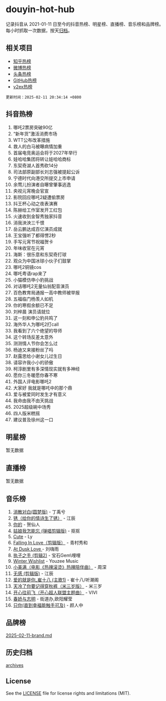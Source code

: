 # douyin-hot-hub

记录抖音从 2021-01-11 日至今的抖音热榜、明星榜、直播榜、音乐榜和品牌榜。每小时抓取一次数据，按天[归档](archives)。

## 相关项目

- [知乎热榜](https://github.com/lonnyzhang423/zhihu-hot-hub)
- [微博热榜](https://github.com/lonnyzhang423/weibo-hot-hub)
- [头条热榜](https://github.com/lonnyzhang423/toutiao-hot-hub)
- [GitHub热榜](https://github.com/lonnyzhang423/github-hot-hub)
- [v2ex热榜](https://github.com/lonnyzhang423/v2ex-hot-hub)


`更新时间：2025-02-11 20:34:14 +0800`

## 抖音热榜

1. 哪吒2票房突破90亿
1. “新年货”激活消费市场
1. WTT公布改革措施
1. 救人的白马被曝病情加重
1. 首届电竞奥运会将于2027年举行
1. 娃哈哈集团将转让娃哈哈商标
1. 东契奇湖人首秀砍14分
1. 司法部原副部长刘志强被提起公诉
1. 宁德时代向港交所提交上市申请
1. 余莺儿扮演者自曝曾肇事逃逸
1. 央视元宵晚会官宣
1. 影院回应哪吒2疑遭偷票房
1. 抖王杯心动之夜表演赛
1. 陈赫给工作室发开工红包
1. 火速收到金智秀独家抖音
1. 消我泱泱三千恨
1. 岳云鹏达成百亿演员成就
1. 王宝强听了都得愣2秒
1. 手写元宵节祝福贺卡
1. 年味收官在元宵
1. 海斯：很乐意和东契奇打球
1. 观众为中国冰球小伙子们鼓掌
1. 哪吒2铜镜cos
1. 哪吒粤语rap来了
1. 小猫模仿申小豹挑战
1. 对话哪吒2无量仙翁配音演员
1. 百色教育局通报一高中教师被举报
1. 五福临门杨羡人如机
1. 你的寒假余额已不足
1. 刘梓晨 演员请就位
1. 这一刻和申公豹共鸣了
1. 海外华人为哪吒2打call
1. 我看到了六个绝望的导师
1. 这个转场反差太意外
1. 测测情人节你会怎么过
1. 杨迪又来接粉丝了吗
1. 赵露思给小谢女儿过生日
1. 请容许我小小的骄傲
1. 柯淳剧里有多深情现实就有多神经
1. 愿你三冬暖愿你春不寒
1. 外国人评电影哪吒2
1. 大家好 我就是哪吒中的那个鼎
1. 爱与被爱同时发生才有意义
1. 我命由我不由天挑战
1. 2025超级碗中场秀
1. 四人版米糕摇
1. 建议普及徐州这一口

## 明星榜

暂无数据

## 直播榜

暂无数据

## 音乐榜

1. [消散对白(圆梦版)](https://sf5-hl-cdn-tos.douyinstatic.com/obj/tos-cn-ve-2774/og4jB5I5IizzoZVAAAzWgBMAsMDWoArfwBOiFs) - 丁禹兮
1. [锈（给你的情诗生了锈）](https://sf5-hl-cdn-tos.douyinstatic.com/obj/tos-cn-ve-2774/o8a1PBtVqIYbPEGK6e5A4egedVMdm3fCIz6bbE) - 江辰
1. [你的](https://sf5-hl-cdn-tos.douyinstatic.com/obj/tos-cn-ve-2774/oYuIeKf42jB7sEV6B2upMdpYAgfrQWj0FeRegh) - 贺仙人
1. [姑娘我怎能忘 (弹唱剪辑版)](https://sf5-hl-cdn-tos.douyinstatic.com/obj/tos-cn-ve-2774/okamwrBGEMz6illuEofAsMV4yzF5tVWbBiA5AI) - 抠抠
1. [Cute](https://sf5-hl-cdn-tos.douyinstatic.com/obj/tos-cn-ve-2774/o4IbIzHWKAAB4wsS5qMBRiiAlEBGTpQRNfFvuo) - Ly
1. [Falling In Love（剪辑版）](https://sf5-hl-cdn-tos.douyinstatic.com/obj/tos-cn-ve-2774/o8ajpA8zzgBPahbBIO8AcKGBLJezFCRd1wfP9f) - 青村秀和
1. [ At Dusk  Love ](https://sf5-hl-cdn-tos.douyinstatic.com/obj/tos-cn-ve-2774/o8CrpCf5CaYgI4ZrtQgMQAFEfuGqNnRSDQAPBc) - 刘嗨雨
1. [执子之手 (剪辑2)](https://sf5-hl-cdn-tos.douyinstatic.com/obj/tos-cn-ve-2774/oUoZLQjCc31XzqsBnBQUNgeKtYPBcgbFDwtfcu) - 宝石Gem\哩哩
1. [Winter Wishlist](https://sf5-hl-cdn-tos.douyinstatic.com/obj/tos-cn-ve-2774/oIIgUOeamCFCVAzxN6MFRLIBlLGpUqQxeeHrLE) - Youzee Music
1. [小美满（电影《热辣滚烫》热辣陪伴曲）](https://sf5-hl-cdn-tos.douyinstatic.com/obj/tos-cn-ve-2774/o0GAn2lSgfZIDUgtevCGDQYnFg4CwnrBaxbTZL) - 周深
1. [无感 (剪辑版)](https://sf5-hl-cdn-tos.douyinstatic.com/obj/tos-cn-ve-2774/o0eIsUzJBDlQaQFC5OFlgbMEZC1TFYBftOBn6p) - 江辰
1. [爱的就是你_崔十八 (主歌1)](https://sf5-hl-cdn-tos.douyinstatic.com/obj/tos-cn-ve-2774/oI5BO5DhFZ6UTcNCnZaOCBLtZ7WIMQGfgnXf5E) - 崔十八/听潮阁
1. [天冷了你要记得穿秋裤（米三岁版）](https://sf5-hl-cdn-tos.douyinstatic.com/obj/tos-cn-ve-2774/oQlIwVIDWiZ6BQilAorS7MA0AgCkQDvcZAdm1) - 米三岁
1. [开心往前飞（开心超人联盟主题曲）](https://sf5-hl-cdn-tos.douyinstatic.com/obj/tos-cn-ve-2774/9d8fb7c82cf1421fb93a9fe925275e0a) - VIVI
1. [春娇与志明](https://sf5-hl-cdn-tos.douyinstatic.com/obj/tos-cn-ve-2774/e530d8fceb7044b39707d7f9ff54add1) - 街道办,欧阳耀莹
1. [只你(直到幸福能触手可及)](https://sf5-hl-cdn-tos.douyinstatic.com/obj/tos-cn-ve-2774/o0lBkRDzFTeaVSUz3ZZSCBVtZ5DIMQGfgmEAuE) - 颜人中

## 品牌榜

[2025-02-11-brand.md](archives/2025-02-11-brand.md)

## 历史归档

[archives](archives)

## License

See the [LICENSE](LICENSE) file for license rights and limitations (MIT).
